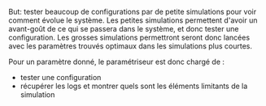 But: tester beaucoup de configurations par de petite simulations pour voir comment évolue le système.
Les petites simulations permettent d'avoir un avant-goût de ce qui se passera dans le système, et donc tester une configuration.
Les grosses simulations permettront seront donc lancées avec les paramètres trouvés optimaux dans les simulations plus courtes.

Pour un paramètre donné, le paramétriseur est donc chargé de :
  - tester une configuration
  - récupérer les logs et montrer quels sont les éléments limitants de la simulation


 